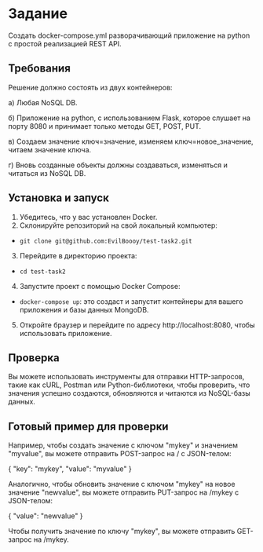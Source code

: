 # Задание
Создать docker-compose.yml разворачивающий приложение на python с простой реализацией REST API.

## Требования
Решение должно состоять из двух контейнеров:

а) Любая NoSQL DB.

б) Приложение на python, с использованием Flask, которое слушает на порту 8080 и принимает только методы GET, POST, PUT.

в) Создаем значение ключ=значение, изменяем ключ=новое_значение, читаем значение ключа.

г) Вновь созданные объекты должны создаваться, изменяться и читаться из NoSQL DB.

## Установка и запуск
1. Убедитесь, что у вас установлен Docker.
2. Склонируйте репозиторий на свой локальный компьютер:
- `git clone git@github.com:EvilBoooy/test-task2.git`
3. Перейдите в директорию проекта:
- `cd test-task2`
4. Запустите проект с помощью Docker Compose:
  - `docker-compose up`: это создаст и запустит контейнеры для вашего приложения и базы данных MongoDB.
5. Откройте браузер и перейдите по адресу http://localhost:8080, чтобы использовать приложение.

## Проверка
Вы можете использовать инструменты для отправки HTTP-запросов, такие как cURL, Postman или Python-библиотеки, чтобы проверить, что значения успешно создаются, обновляются и читаются из NoSQL-базы данных.

## Готовый пример для проверки

Например, чтобы создать значение с ключом "mykey" и значением "myvalue", вы можете отправить POST-запрос на / с JSON-телом:

{
  "key": "mykey",
  "value": "myvalue"
}

Аналогично, чтобы обновить значение с ключом "mykey" на новое значение "newvalue", вы можете отправить PUT-запрос на /mykey с JSON-телом:

{
  "value": "newvalue"
}

Чтобы получить значение по ключу "mykey", вы можете отправить GET-запрос на /mykey.
